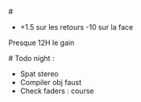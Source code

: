 
# 
* +1.5 sur les retours 
-10 sur la face 

Presque 12H le gain 


# Todo night : 

* Spat stereo 
* Compiler obj faust 
* Check faders : course 
